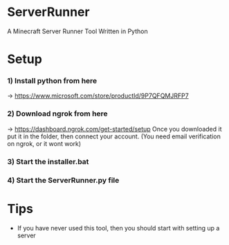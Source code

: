 # ServerRunner
A Minecraft Server Runner Tool Written in Python

# Setup

### 1) Install python from here
-> https://www.microsoft.com/store/productId/9P7QFQMJRFP7

### 2) Download ngrok from here
-> https://dashboard.ngrok.com/get-started/setup
Once you downloaded it put it in the folder, then connect your account.
(You need email verification on ngrok, or it wont work)

### 3) Start the installer.bat

### 4) Start the ServerRunner.py file

# Tips

* If you have never used this tool, then you should start with setting up a server
